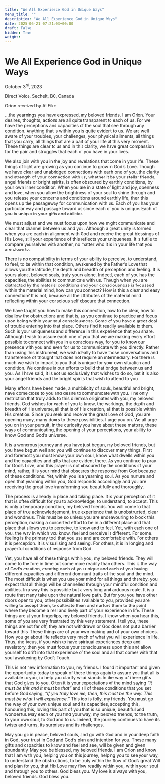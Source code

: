 ```yaml
---
title: "We All Experience God in Unique Ways"
menu_title: ""
description: "We All Experience God in Unique Ways"
date: 2025-06-21 07:21:03+00:00
draft: False
hidden: True
weight:
---
```

# We All Experience God in Unique Ways

October 3<sup>rd</sup>, 2023

Direct Voice, Sechelt, BC, Canada

Orion received by Al Fike

…the yearnings you have expressed, my beloved friends. I am Orion. Your desires, thoughts, actions are all quite transparent to each of us. For we have the perceptions and capacities of the soul that see through any condition. Anything that is within you is quite evident to us. We are well aware of your troubles, your challenges, your physical ailments, all things that you carry, all things that are a part of your life at this very moment. These things are clear to us and in this clarity, we have great compassion for the pain and struggles that each of you have in your lives.

We also join with you in the joy and revelations that come in your life. These things of light are growing as you continue to grow in God’s Love. Though we have clear and unabridged connections with each one of you, the clarity and strength of your connection with us, whether it be your stellar friends, angel friends or bright spirits, is often obscured by earthly conditions, by your own inner condition. When you are in a state of light and joy, openness and love, when you allow the brightness of your soul to shine through and you release your concerns and conditions around earthly life, then this opens up the passageway for communication with us. Each of you has your  particular way and passage toward us since each of you is unique. Each of you is unique in your gifts and abilities.

We must adjust and we must focus upon how we might communicate and clear that channel between us and you. Although a great unity is formed when you are each in alignment with God and receive the great blessings of His Love, still your experience of this reflects your uniqueness. It is futile to compare yourselves with another, no matter who it is in your life that you are close to.

There is no compatibility in terms of your ability to perceive, to understand, to feel, to be within that condition, awakened by the Father’s Love that allows you the latitude, the depth and breadth of perception and feeling. It is yours alone, beloved souls, truly yours alone. Indeed, each of you has the capacities, the abilities to communicate with us. Though when you are distracted by the material conditions and your consciousness is focussed within the material mind, how can you connect? How is this a clear and easy connection? It is not, because all the attributes of the material mind reflecting within your conscious self obscure that connection.

We have taught you how to make this connection, how to be clear, how to disallow the obstructions and that is, as you continue to practice and focus upon being within your soul consciousness. Some of you have a great deal of trouble entering into that place. Others find it readily available to them. Such is your uniqueness and difference in this experience that you share. Although I wish to assure each one of you that we are making every effort possible to connect with you in a conscious way, for you to know our presence with you and even for us to communicate with you directly. Rather than using this instrument, we wish ideally to have those conversations and transference of thought that does not require an intermediary. For there is much we wish to impart to you that is unique for your own situation and condition. We continue in our efforts to build that bridge between us and you. As I have said, it is not us exclusively that wishes to do so, but it is also your angel friends and the bright spirits that wish to attend to you.

Many efforts have been made, a multiplicity of souls, beautiful and bright, have come close to you and desire to communicate with you. The only restriction that truly adds to this dilemma originates with you, my beloved friends. God wishes for each of you to know, the workings, the depth and breadth of His universe, all that is of His creation, all that is possible within His creation. Since you seek and receive the great Love of God, you are opening many, many doors to these possibilities. I urge you on. We all urge you on in your pursuit, in the curiosity you have about these matters, these ways of communicating, the opening of your perceptions, your ability to know God and God’s universe.

It is a wondrous journey and you have just begun, my beloved friends, but you have begun well and you will continue to discover many things.  First and foremost you must know your own soul, know what dwells within you and the capacities and gifts that are evident there. As you continue to pray for God’s Love, and this prayer is not obscured by the conditions of your mind, rather, it is your mind that obscures the response from God because of these conditions. Yet, within you is a yearning soul. As you nurture and open that yearning within you, God responds accordingly and you are receiving the great love transforming you beautifully and thoroughly.

The process is already in place and taking place. It is your perception of it that is often difficult for you to acknowledge, to understand, to accept. This is only a temporary condition, my beloved friends. You will come to that place of true acknowledgement, true experience that is unobstructed, clear and wondrous. This must be so unless you are endeavouring to block this perception, making a concerted effort to be in a different place and that place that allows you to perceive, to know and to feel. Yet, with each one of you, the way in which you know, feel and perceive is different. For some, feeling is the primary tool that you use and are comfortable with. For others it is perception. It is visualising and seeing. For others, it is in longing and prayerful conditions of response from God.

Yet, you have all of these things within you, my beloved friends. They will come to the fore in time but some more readily than others. This is the way of God’s creation, creating each of you unique and each of you having different capacities and different dominant traits of the soul and the mind. The most difficult is when you use your mind for all things and thereby, you expect that all things will be channelled through your mindful condition and abilities. In a way this is possible but a very long and arduous route. It is a route that many take upon the natural love path. But for you you have other doors open to you, other possibilities available to you, provided you are willing to accept them, to cultivate them and nurture them to the point where they become a real and lively part of your experience in life. These things are at your fingertips, my beloved friends. I know when you hear this, some of you are very frustrated by this very statement. I tell you, these things are not far off, they are not withdrawn or God does not put a barrier toward this. These things are of your own making and of your own choices. How you go about life reflects very much of what you will experience in life. Thus, the focus, if you wish to have spiritual experiences deep and revelatory, then you must focus your consciousness upon this and allow yourself to drift into that experience of the soul and all that comes with that soul awakening by God’s Touch.

This is not new information to you, my friends. I found it important and given the opportunity today to speak of these things again to assure you that all is available to you, to help you clarify what stands in the way of these gifts that God gives to you. Often it is your expectations of the mind saying *“it must be this and it must be that”* and all of these conditions that you set before God saying, *“If you truly love me, then, this must be the way. This must be what I will experience.”* This too is folly, my friends. You must go the way of your own unique soul and its capacities, accepting this, honouring this, loving this part of you that is so unique, beautiful and wonderful. May each of you find your way, my beloved friends, to the truth, to your own soul, to God and to us. Indeed, the journey continues to have its twists and turns, its surprises and its challenges.

May you go in peace, beloved souls, and go with God and in your deep faith in God, your trust in God and God’s plan and intention for you. These many gifts and capacities to know and feel and see, will be given and given abundantly. May you be blessed, my beloved friends. I am Orion and know that I am with you, helping you on this journey, helping you to see your way, to understand the obstructions, to be truly within the flow of God’s great Will and plan for you, that His Love may flow readily within you, within your soul and through you to others. God bless you. My love is always with you, beloved friends. God bless you.
